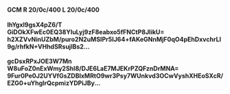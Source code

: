 #### GCM R 20/0c/400 L 20/0c/400
**lhYgxl9gsX4pZ6/T**<br/>**GiDOkXFwEc0EQ38YIuLyj9zF8eabxo5fFNCtP8JlikU=**<br/>**h2XZVvNinUZbM/puro2N2uMSIPr5IJ64+fAKeGNnMjF0qO4pEhDxvchrLl9g/rhfkN+VHhdSRsujlBs2...**<br/><br/>
**gcDsxRPxJOE3W7Mn**<br/>**W8uFoZ0nExWmy2ShI8/DJE6LaE7MJEKrPZQFznDrMNA=**<br/>**9Fur0Pe0J2UYVfGsZDBlxMRtO9wr3Psy7WUnkvd3OCwVyshXHEoSXcR/EZG0+uYhgIrQcpmizYDPiJBy...**